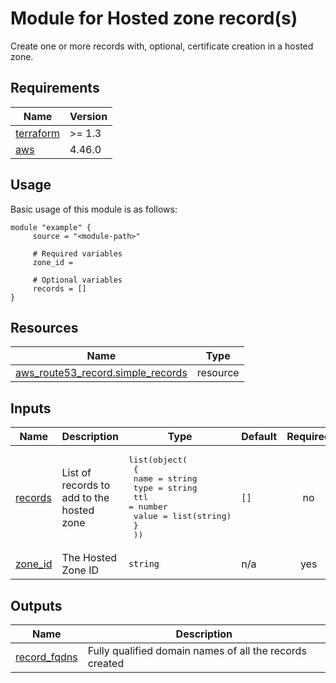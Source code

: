 # Module for Hosted zone record(s)

Create one or more records with, optional, certificate creation in a hosted zone.

<!-- BEGIN_TF_DOCS -->
## Requirements

| Name | Version |
|------|---------|
| <a name="requirement_terraform"></a> [terraform](#requirement\_terraform) | >= 1.3 |
| <a name="requirement_aws"></a> [aws](#requirement\_aws) | 4.46.0 |
## Usage
Basic usage of this module is as follows:
```hcl
module "example" {
	 source = "<module-path>"

	 # Required variables
	 zone_id = 

	 # Optional variables
	 records = []
}
```
## Resources

| Name | Type |
|------|------|
| [aws_route53_record.simple_records](https://registry.terraform.io/providers/hashicorp/aws/4.46.0/docs/resources/route53_record) | resource |
## Inputs

| Name | Description | Type | Default | Required |
|------|-------------|------|---------|:--------:|
| <a name="input_records"></a> [records](#input\_records) | List of records to add to the hosted zone | <pre>list(object(<br>    {<br>      name  = string<br>      type  = string<br>      ttl   = number<br>      value = list(string)<br>    }<br>  ))</pre> | `[]` | no |
| <a name="input_zone_id"></a> [zone\_id](#input\_zone\_id) | The Hosted Zone ID | `string` | n/a | yes |
## Outputs

| Name | Description |
|------|-------------|
| <a name="output_record_fqdns"></a> [record\_fqdns](#output\_record\_fqdns) | Fully qualified domain names of all the records created |
<!-- END_TF_DOCS -->
